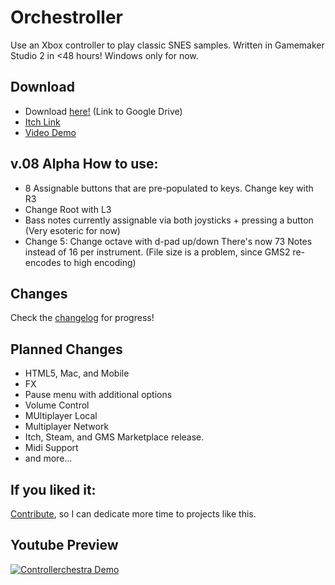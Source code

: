 # Orchestroller
Use an Xbox controller to play classic SNES samples. Written in Gamemaker Studio 2 in <48 hours! Windows only for now. 

## Download
* Download [here!](https://drive.google.com/drive/folders/1ObdEMC8VGwFjCccph-_PhdBf2WBs7h_a) (Link to Google Drive)
* [Itch Link](https://crawsome.itch.io/orchestroller)
* [Video Demo](https://www.youtube.com/watch?v=YR6kJiHBot4)

## v.08 Alpha How to use: 
* 8 Assignable buttons that are pre-populated to keys. Change key with R3
* Change Root with L3
* Bass notes currently assignable via both joysticks + pressing a button (Very esoteric for now)
* Change 5: Change octave with d-pad up/down
There's now 73 Notes instead of 16 per instrument. (File size is a problem, since GMS2 re-encodes to high encoding)

## Changes
Check the [changelog](https://github.com/crawsome/Controllerchestra/blob/main/CHANGELOG) for progress! 


## Planned Changes
* HTML5, Mac, and Mobile
* FX
* Pause menu with additional options
* Volume Control
* MUltiplayer Local
* Multiplayer Network
* Itch, Steam, and GMS Marketplace release.
* Midi Support
* and more...

## If you liked it:
[Contribute](https://colinburke.com/contribute), so I can dedicate more time to projects like this.

## Youtube Preview
[![Controllerchestra Demo](http://img.youtube.com/vi/YR6kJiHBot4/0.jpg)](http://www.youtube.com/watch?v=YR6kJiHBot4 "Controllerchestra Demo")


